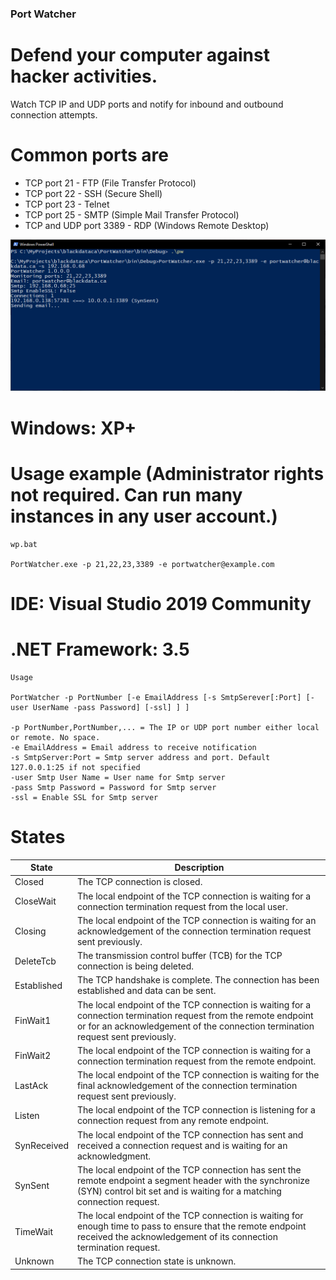 ﻿### Port Watcher
# Defend your computer against hacker activities. 
Watch TCP IP and UDP ports and notify for inbound and outbound connection attempts. 
# Common ports are 
* TCP port 21 - FTP (File Transfer Protocol)
* TCP port 22 - SSH (Secure Shell)
* TCP port 23 - Telnet
* TCP port 25 - SMTP (Simple Mail Transfer Protocol)
* TCP and UDP port 3389 - RDP (Windows Remote Desktop)

![Screenshot](/img/Capture.PNG)


# Windows: XP+

# Usage example (Administrator rights not required. Can run many instances in any user account.)

```
wp.bat

PortWatcher.exe -p 21,22,23,3389 -e portwatcher@example.com 

```


# IDE: Visual Studio 2019 Community
# .NET Framework: 3.5

```
Usage

PortWatcher -p PortNumber [-e EmailAddress [-s SmtpSerever[:Port] [-user UserName -pass Password] [-ssl] ] ]

-p PortNumber,PortNumber,... = The IP or UDP port number either local or remote. No space.
-e EmailAddress = Email address to receive notification
-s SmtpServer:Port = Smtp server address and port. Default 127.0.0.1:25 if not specified
-user Smtp User Name = User name for Smtp server
-pass Smtp Password = Password for Smtp server
-ssl = Enable SSL for Smtp server

```


# States
State | Description
------------ | -------------
Closed	|	The TCP connection is closed.
CloseWait	|	The local endpoint of the TCP connection is waiting for a connection termination request from the local user.
Closing	|	The local endpoint of the TCP connection is waiting for an acknowledgement of the connection termination request sent previously.
DeleteTcb	|	The transmission control buffer (TCB) for the TCP connection is being deleted.
Established	|	The TCP handshake is complete. The connection has been established and data can be sent.
FinWait1	|	The local endpoint of the TCP connection is waiting for a connection termination request from the remote endpoint or for an acknowledgement of the connection termination request sent previously.
FinWait2	|	The local endpoint of the TCP connection is waiting for a connection termination request from the remote endpoint.
LastAck	|	The local endpoint of the TCP connection is waiting for the final acknowledgement of the connection termination request sent previously.
Listen	|	The local endpoint of the TCP connection is listening for a connection request from any remote endpoint.
SynReceived	|	The local endpoint of the TCP connection has sent and received a connection request and is waiting for an acknowledgment.
SynSent	|	The local endpoint of the TCP connection has sent the remote endpoint a segment header with the synchronize (SYN) control bit set and is waiting for a matching connection request.
TimeWait	|	The local endpoint of the TCP connection is waiting for enough time to pass to ensure that the remote endpoint received the acknowledgement of its connection termination request.
Unknown	|	The TCP connection state is unknown.